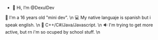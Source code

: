 - 👋 Hi, I’m @DexulDev

🧇 I'm a 16 years old "mini dev". \n
💻 My native languaje is spanish but i speak english. \n
🎫 C++/C#/Java/Javascript. \n
🔉 I'm trying to get more active, but rn i'm so ocuped by school stuff. \n

<!---
My discord: Dexul#1523
--->
